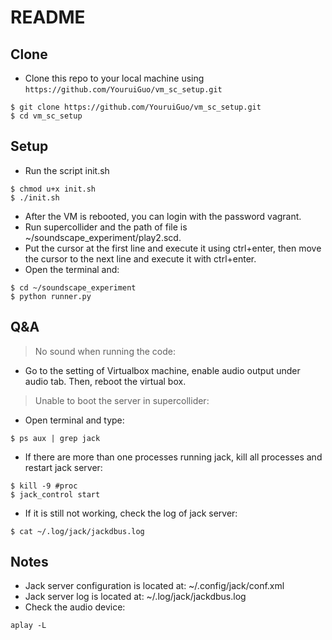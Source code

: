 # README
## Clone

- Clone this repo to your local machine using `https://github.com/YouruiGuo/vm_sc_setup.git`
```shell
$ git clone https://github.com/YouruiGuo/vm_sc_setup.git
$ cd vm_sc_setup
```

## Setup

- Run the script init.sh

```shell
$ chmod u+x init.sh
$ ./init.sh
```

- After the VM is rebooted, you can login with the password vagrant.
- Run supercollider and the path of file is ~/soundscape_experiment/play2.scd.
- Put the cursor at the first line and execute it using ctrl+enter, then move the cursor to the next line and execute it with ctrl+enter.
- Open the terminal and:

```shell
$ cd ~/soundscape_experiment
$ python runner.py
```

## Q&A
> No sound when running the code:
- Go to the setting of Virtualbox machine, enable audio output under audio tab. Then, reboot the virtual box. 

> Unable to boot the server in supercollider:
- Open terminal and type:
```
$ ps aux | grep jack
```
- If there are more than one processes running jack, kill all processes and restart jack server:
```
$ kill -9 #proc
$ jack_control start
```
- If it is still not working, check the log of jack server:
```
$ cat ~/.log/jack/jackdbus.log
```

## Notes
- Jack server configuration is located at: ~/.config/jack/conf.xml
- Jack server log is located at: ~/.log/jack/jackdbus.log
- Check the audio device:
```
aplay -L
```

